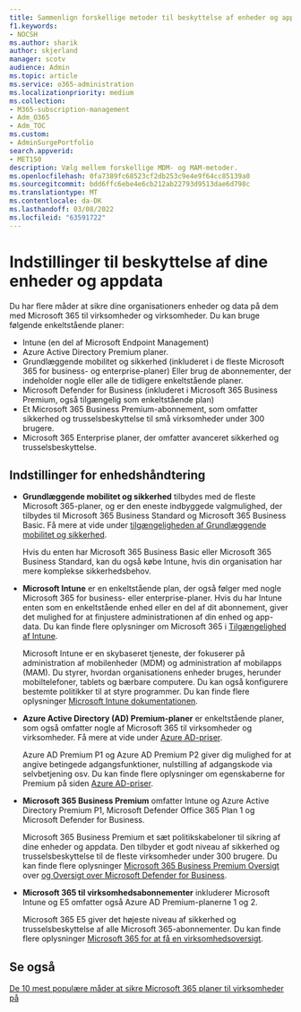 ```yaml
---
title: Sammenlign forskellige metoder til beskyttelse af enheder og apps
f1.keywords:
- NOCSH
ms.author: sharik
author: skjerland
manager: scotv
audience: Admin
ms.topic: article
ms.service: o365-administration
ms.localizationpriority: medium
ms.collection:
- M365-subscription-management
- Adm_O365
- Adm_TOC
ms.custom:
- AdminSurgePortfolio
search.appverid:
- MET150
description: Vælg mellem forskellige MDM- og MAM-metoder.
ms.openlocfilehash: 0fa7389fc68523cf2db253c9e4e9f64cc85139a0
ms.sourcegitcommit: bdd6ffc6ebe4e6cb212ab22793d9513dae6d798c
ms.translationtype: MT
ms.contentlocale: da-DK
ms.lasthandoff: 03/08/2022
ms.locfileid: "63591722"
---
```

# <a name="options-for-protecting-your-devices-and-app-data"></a>Indstillinger til beskyttelse af dine enheder og appdata

Du har flere måder at sikre dine organisationers enheder og data på dem med Microsoft 365 til virksomheder og virksomheder. Du kan bruge følgende enkeltstående planer:

- Intune (en del af Microsoft Endpoint Management)
- Azure Active Directory Premium planer.
- Grundlæggende mobilitet og sikkerhed (inkluderet i de fleste Microsoft 365 for business- og enterprise-planer) Eller brug de abonnementer, der indeholder nogle eller alle de tidligere enkeltstående planer.
- Microsoft Defender for Business (inkluderet i Microsoft 365 Business Premium, også tilgængelig som enkeltstående plan)
- Et Microsoft 365 Business Premium-abonnement, som omfatter sikkerhed og trusselsbeskyttelse til små virksomheder under 300 brugere.
- Microsoft 365 Enterprise planer, der omfatter avanceret sikkerhed og trusselsbeskyttelse.

## <a name="device-management-options"></a>Indstillinger for enhedshåndtering

- **Grundlæggende mobilitet og sikkerhed** tilbydes med de fleste Microsoft 365-planer, og er den eneste indbyggede valgmulighed, der tilbydes til Microsoft 365 Business Standard og Microsoft 365 Business Basic. Få mere at vide under [tilgængeligheden af Grundlæggende mobilitet og sikkerhed](../basic-mobility-security/choose-between-basic-mobility-and-security-and-intune.md#availability-of-basic-mobility-and-security-and-intune). 

    Hvis du enten har Microsoft 365 Business Basic eller Microsoft 365 Business Standard, kan du også købe Intune, hvis din organisation har mere komplekse sikkerhedsbehov.
 
- **Microsoft Intune** er en enkeltstående plan, der også følger med nogle Microsoft 365 for business- eller enterprise-planer. Hvis du har Intune enten som en enkeltstående enhed eller en del af dit abonnement, giver det mulighed for at finjustere administrationen af din enhed og app-data. Du kan finde flere oplysninger om Microsoft 365 i [Tilgængelighed af Intune](../basic-mobility-security/choose-between-basic-mobility-and-security-and-intune.md#availability-of-basic-mobility-and-security-and-intune).

    Microsoft Intune er en skybaseret tjeneste, der fokuserer på administration af mobilenheder (MDM) og administration af mobilapps (MAM). Du styrer, hvordan organisationens enheder bruges, herunder mobiltelefoner, tablets og bærbare computere. Du kan også konfigurere bestemte politikker til at styre programmer. Du kan finde flere oplysninger [Microsoft Intune dokumentationen](/mem/intune/).

- **Azure Active Directory (AD) Premium-planer** er enkeltstående planer, som også omfatter nogle af Microsoft 365 til virksomheder og virksomheder. Få mere at vide under [Azure AD-priser](https://azure.microsoft.com/pricing/details/active-directory/).

     Azure AD Premium P1 og Azure AD Premium P2 giver dig mulighed for at angive betingede adgangsfunktioner, nulstilling af adgangskode via selvbetjening osv. Du kan finde flere oplysninger om egenskaberne for Premium på siden [Azure AD-priser](https://azure.microsoft.com/pricing/details/active-directory/).

- **Microsoft 365 Business Premium** omfatter Intune og Azure Active Directory Premium P1, Microsoft Defender Office 365 Plan 1 og Microsoft Defender for Business. 
 
    Microsoft 365 Business Premium et sæt politikskabeloner til sikring af dine enheder og appdata. Den tilbyder et godt niveau af sikkerhed og trusselsbeskyttelse til de fleste virksomheder under 300 brugere. Du kan finde flere oplysninger [Microsoft 365 Business Premium Oversigt](../../business-premium/index.md) over [og Oversigt over Microsoft Defender for Business](../../security/defender-business/mdb-overview.md).

- **Microsoft 365 til virksomhedsabonnementer** inkluderer Microsoft Intune og E5 omfatter også Azure AD Premium-planerne 1 og 2.

    Microsoft 365 E5 giver det højeste niveau af sikkerhed og trusselsbeskyttelse af alle Microsoft 365-abonnementer. Du kan finde flere oplysninger [Microsoft 365 for at få en virksomhedsoversigt](../../enterprise/microsoft-365-overview.md).

## <a name="see-also"></a>Se også

[De 10 mest populære måder at sikre Microsoft 365 planer til virksomheder på](../security-and-compliance/secure-your-business-data.md)